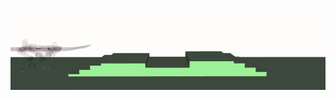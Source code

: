 ![A gif demonstrating the use of terrain simplification as a base-motion-constraint, shown at 5x speed.](https://github.com/ori-drs/plane_seg/blob/add-terrain-simplification/terrain_simplification/terrain-simplification_base-motion-constraint_5x-speed.gif)
